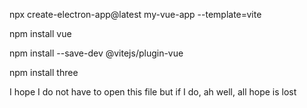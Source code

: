 npx create-electron-app@latest my-vue-app --template=vite

npm install vue

npm install --save-dev @vitejs/plugin-vue

npm install three

I hope I do not have to open this file but if I do, ah well, all hope is lost
